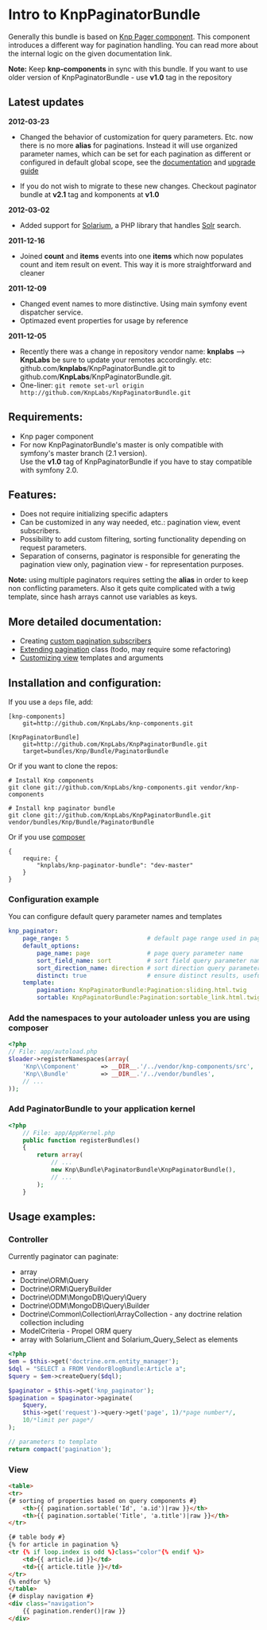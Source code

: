 # Intro to KnpPaginatorBundle

Generally this bundle is based on [Knp Pager component][knp_component_pager]. This
component introduces a different way for pagination handling. You can read more about the
internal logic on the given documentation link.

**Note:** Keep **knp-components** in sync with this bundle. If you want to use 
older version of KnpPaginatorBundle - use **v1.0** tag in the repository

## Latest updates

**2012-03-23**

- Changed the behavior of customization for query parameters. Etc. now there is no more **alias**
for paginations. Instead it will use organized parameter names, which can be set for each pagination
as different or configured in default global scope, see the [documentation](http://github.com/KnpLabs/KnpPaginatorBundle/blob/master/README.md#configuration)
and [upgrade
guide](http://github.com/KnpLabs/KnpPaginatorBundle/blob/master/Resources/doc/upgrade_to_2.2.md)

- If you do not wish to migrate to these new changes. Checkout paginator bundle at **v2.1** tag and
komponents at **v1.0**

**2012-03-02**

- Added support for [Solarium](http://solarium-project.org), a PHP library that handles [Solr](http://lucene.apache.org/solr/) search.

**2011-12-16**

- Joined **count** and **items** events into one **items** which now populates
count and item result on event. This way it is more straightforward and cleaner

**2011-12-09**

- Changed event names to more distinctive. Using main symfony event dispatcher service.
- Optimazed event properties for usage by reference

**2011-12-05**

- Recently there was a change in repository vendor name: **knplabs** --> **KnpLabs**
be sure to update your remotes accordingly. etc: github.com/**knplabs**/KnpPaginatorBundle.git
to github.com/**KnpLabs**/KnpPaginatorBundle.git.
- One-liner: `git remote set-url origin http://github.com/KnpLabs/KnpPaginatorBundle.git`

## Requirements:

- Knp pager component
- For now KnpPaginatorBundle's master is only compatible with symfony's master branch (2.1 version).  
Use the **v1.0** tag of KnpPaginatorBundle if you have to stay compatible with symfony 2.0.

## Features:

- Does not require initializing specific adapters
- Can be customized in any way needed, etc.: pagination view, event subscribers.
- Possibility to add custom filtering, sorting functionality depending on request parameters.
- Separation of conserns, paginator is responsible for generating the pagination view only,
pagination view - for representation purposes.

**Note:** using multiple paginators requires setting the **alias** in order to keep non
conflicting parameters. Also it gets quite complicated with a twig template, since hash arrays cannot use
variables as keys.

## More detailed documentation:

- Creating [custom pagination subscribers][doc_custom_pagination_subscriber]
- [Extending pagination](#) class (todo, may require some refactoring)
- [Customizing view][doc_templates] templates and arguments

## Installation and configuration:

If you use a `deps` file, add:

    [knp-components]
        git=http://github.com/KnpLabs/knp-components.git

    [KnpPaginatorBundle]
        git=http://github.com/KnpLabs/KnpPaginatorBundle.git
        target=bundles/Knp/Bundle/PaginatorBundle

Or if you want to clone the repos:

    # Install Knp components
    git clone git://github.com/KnpLabs/knp-components.git vendor/knp-components

    # Install knp paginator bundle
    git clone git://github.com/KnpLabs/KnpPaginatorBundle.git vendor/bundles/Knp/Bundle/PaginatorBundle

Or if you use [composer](http://packagist.org)

    {
        require: {
            "knplabs/knp-paginator-bundle": "dev-master"
        }
    }

<a name="configuration"></a>

### Configuration example

You can configure default query parameter names and templates

``` yaml
knp_paginator:
    page_range: 5                      # default page range used in pagination control
    default_options:
        page_name: page                # page query parameter name
        sort_field_name: sort          # sort field query parameter name
        sort_direction_name: direction # sort direction query parameter name
        distinct: true                 # ensure distinct results, useful when ORM queries are using GROUP BY statements
    template:
        pagination: KnpPaginatorBundle:Pagination:sliding.html.twig     # sliding pagination controls template
        sortable: KnpPaginatorBundle:Pagination:sortable_link.html.twig # sort link template
```

### Add the namespaces to your autoloader unless you are using composer

``` php
<?php
// File: app/autoload.php
$loader->registerNamespaces(array(
    'Knp\\Component'      => __DIR__.'/../vendor/knp-components/src',
    'Knp\\Bundle'         => __DIR__.'/../vendor/bundles',
    // ...
));
```

### Add PaginatorBundle to your application kernel

``` php
<?php
    // File: app/AppKernel.php
    public function registerBundles()
    {
        return array(
            // ...
            new Knp\Bundle\PaginatorBundle\KnpPaginatorBundle(),
            // ...
        );
    }
```

## Usage examples:

### Controller

Currently paginator can paginate:

- array
- Doctrine\ORM\Query
- Doctrine\ORM\QueryBuilder
- Doctrine\ODM\MongoDB\Query\Query
- Doctrine\ODM\MongoDB\Query\Builder
- Doctrine\Common\Collection\ArrayCollection - any doctrine relation collection including
- ModelCriteria - Propel ORM query
- array with Solarium_Client and Solarium_Query_Select as elements

``` php
<?php
$em = $this->get('doctrine.orm.entity_manager');
$dql = "SELECT a FROM VendorBlogBundle:Article a";
$query = $em->createQuery($dql);

$paginator = $this->get('knp_paginator');
$pagination = $paginator->paginate(
    $query,
    $this->get('request')->query->get('page', 1)/*page number*/,
    10/*limit per page*/
);

// parameters to template
return compact('pagination');
```

### View

``` html
<table>
<tr>
{# sorting of properties based on query components #}
    <th>{{ pagination.sortable('Id', 'a.id')|raw }}</th>
    <th>{{ pagination.sortable('Title', 'a.title')|raw }}</th>
</tr>

{# table body #}
{% for article in pagination %}
<tr {% if loop.index is odd %}class="color"{% endif %}>
    <td>{{ article.id }}</td>
    <td>{{ article.title }}</td>
</tr>
{% endfor %}
</table>
{# display navigation #}
<div class="navigation">
    {{ pagination.render()|raw }}
</div>
```

[knp_component_pager]: https://github.com/KnpLabs/knp-components/blob/master/doc/pager/intro.md "Knp Pager component introduction"
[doc_custom_pagination_subscriber]: https://github.com/KnpLabs/KnpPaginatorBundle/tree/master/Resources/doc/custom_pagination_subscribers.md "Custom pagination subscribers"
[doc_templates]: https://github.com/KnpLabs/KnpPaginatorBundle/tree/master/Resources/doc/templates.md "Customizing Pagination templates"

